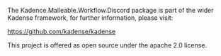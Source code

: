 The Kadence.Malleable.Workflow.Discord package is part of the wider Kadense framework, for further information, please visit:

https://github.com/kadense/kadense

This project is offered as open source under the apache 2.0 license.